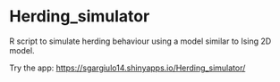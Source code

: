# Herding_simulator
R script to simulate herding behaviour using a model similar to Ising 2D model.

Try the app: https://sgargiulo14.shinyapps.io/Herding_simulator/
